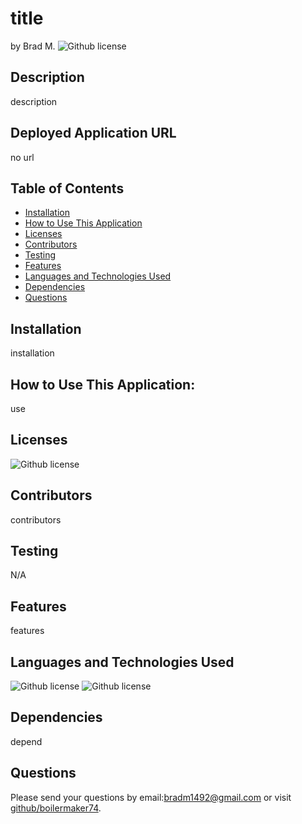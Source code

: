 # title 
  by Brad M.    ![Github license](https://img.shields.io/badge/license-MIT-blue.svg)
## Description
description
## Deployed Application URL
no url
## Table of Contents
* [Installation](#installation)
* [How to Use This Application](#how-to-use-this-application)
* [Licenses](#Licenses)
* [Contributors](#contributors)
* [Testing](#testing)
* [Features](#features)
* [Languages and Technologies Used](#languages-and-technologies-used)
* [Dependencies](#dependencies)
* [Questions](#questions)

## Installation
installation
## How to Use This Application:
use
## Licenses
![Github license](https://img.shields.io/badge/license-MIT-blue.svg)
## Contributors
contributors
## Testing
N/A
## Features
features
## Languages and Technologies Used
![Github license](https://img.shields.io/badge/Language-HTML,JavaScript-blue.svg)
![Github license](https://img.shields.io/badge/Technology-NodeJs-blue.svg)
## Dependencies
depend
## Questions
Please send your questions by email:bradm1492@gmail.com or visit [github/boilermaker74](https://github.com/boilermaker74).
